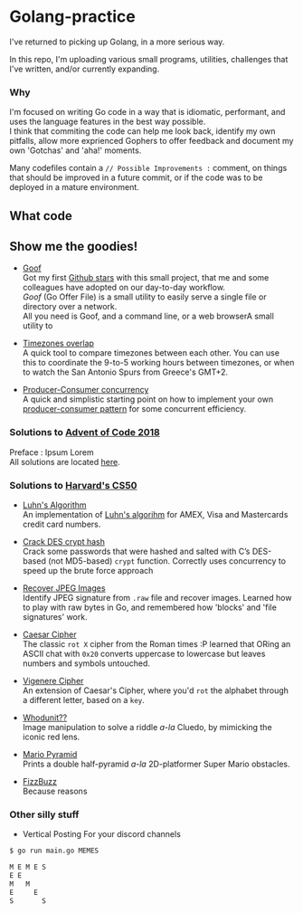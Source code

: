 # Golang-practice

I've returned to picking up Golang, in a more serious way. 

In this repo, I'm uploading various small programs, utilities, challenges that I've written, and/or currently expanding. 

### Why
I'm focused on writing Go code in a way that is idiomatic, performant, and uses the language features in the best way possible.   
I think that commiting the code can help me look back, identify my own pitfalls, allow more exprienced Gophers to offer feedback and document my own 'Gotchas' and 'aha!' moments.

Many codefiles contain a `// Possible Improvements :` comment, on things that should be improved in a future commit, or if the code was to be deployed in a mature environment.

## What code 

## Show me the goodies!

- [Goof](https://github.com/tpaschalis/goof)   
Got my first [Github stars](https://tpaschalis.github.io/a-dozen-github-stars/) with this small project, that me and some colleagues have adopted on our day-to-day workflow.    
*Goof* (Go Offer File) is a small utility to easily serve a single file or directory over a network.  
All you need is Goof, and a command line, or a web browserA small utility to 

- [Timezones overlap](timezones-overlap)  
A quick tool to compare timezones between each other. You can use this to coordinate the 9-to-5 working hours between timezones, or when to watch the San Antonio Spurs from Greece's GMT+2.

- [Producer-Consumer concurrency](producer-consumer)   
A quick and simplistic starting point on how to implement your own [producer-consumer pattern](https://en.wikipedia.org/wiki/Producer%E2%80%93consumer_problem) for some concurrent efficiency.


### Solutions to [Advent of Code 2018](https://adventofcode.com/)   
Preface : Ipsum Lorem    
All solutions are located [here](AdventOfCode2018).   

### Solutions to [Harvard's CS50](https://online-learning.harvard.edu/course/cs50-introduction-computer-science)

- [Luhn's Algorithm](credit-luhn)   
An implementation of [Luhn's algorihm](https://en.wikipedia.org/wiki/Luhn_algorithm) for AMEX, Visa and Mastercards credit card numbers.

- [Crack DES crypt hash](crack-des-hash)   
Crack some passwords that were hashed and salted with C’s DES-based (not MD5-based) `crypt` function. Correctly uses concurrency to speed up the brute force approach

- [Recover JPEG Images](recover-images)   
Identify JPEG signature from `.raw` file and recover images. Learned how to play with raw bytes in Go, and remembered how 'blocks' and 'file signatures' work.

- [Caesar Cipher](caesar-cipher)   
The classic `rot X` cipher from the Roman times :P learned that ORing an ASCII chat with `0x20` converts uppercase to lowercase but leaves numbers and symbols untouched.

- [Vigenere Cipher](vigenere-cipher)   
An extension of Caesar's Cipher, where you'd `rot` the alphabet through a different letter, based on a `key`.

- [Whodunit??](whodunit)  
Image manipulation to solve a riddle *a-la* Cluedo, by mimicking the iconic red lens.

- [Mario Pyramid](mario-pyramid)   
Prints a double half-pyramid *a-la* 2D-platformer Super Mario obstacles.

- [FizzBuzz](fizzbuzz)   
Because reasons

### Other silly stuff
- Vertical Posting
For your discord channels
```bash
$ go run main.go MEMES

M E M E S
E E
M   M
E     E
S       S

```
